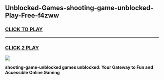 
## Unblocked-Games-shooting-game-unblocked-Play-Free-f4zww
<h3>
<a href="https://premium76.site?title=shooting-game-unblocked&ref=18A1">CLICK TO PLAY</a></h3>
<hr>

<h3>
<a href="https://premium76.site?title=shooting-game-unblocked&ref=18A1">CLICK 2 PLAY</a>
  
</h3>

<a href="https://premium76.site?title=shooting-game-unblocked&ref=18A1"><img src="https://clearcache.store/games.png"></a>


**shooting-game-unblocked games unblocked: Your Gateway to Fun and Accessible Online Gaming**
